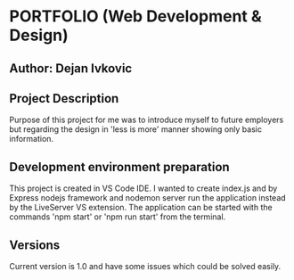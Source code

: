 # PORTFOLIO (Web Development & Design)
## Author: Dejan Ivkovic
## Project Description
Purpose of this project for me was to 
introduce myself to future employers but regarding the design in 'less is more' manner showing only basic information.  
## Development environment preparation 
This project is created in VS Code IDE. I wanted to create index.js and by Express nodejs framework and nodemon server run the application instead by the LiveServer VS extension. The application can be started with the commands 'npm start' or 'npm run start' from the terminal. 
## Versions
Current version is 1.0 and have some issues which could be solved easily.